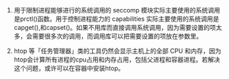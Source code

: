 1. 用于限制进程能够进行的系统调用的 seccomp 模块实际主要使用的系统调用是prctl()函数。用于控制进程能力的 capabilities 实际主要使用的系统调用是capget(),和capset()。如果不用库而直接调用系统调用，因为需要设置的项太多，会需要很多次的调用，而调用库可以把需要设置的项放在参数里。

2.  htop 等「任务管理器」类的工具仍然会显示主机上的全部 CPU 和内存，因为htop会计算所有进程的cpu占用和内存占用，包括父进程和容器进程。若解决这个问题，或许可以在容器中安装htop。